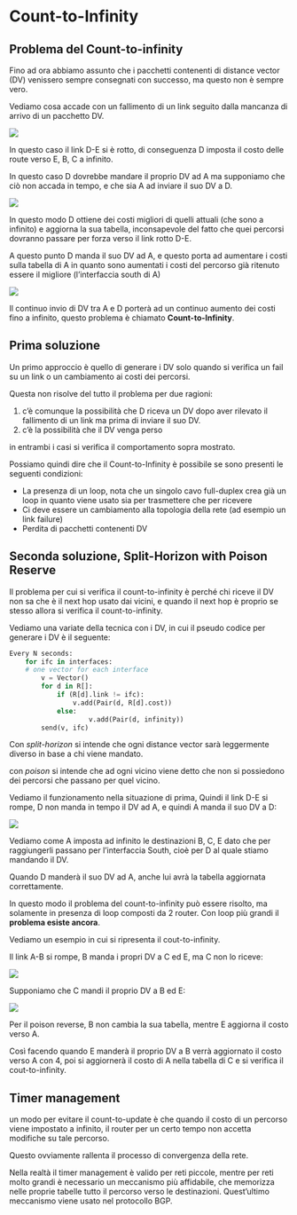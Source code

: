 ﻿# Count-to-Infinity

## Problema del Count-to-infinity

Fino ad ora abbiamo assunto che i pacchetti contenenti di distance vector (DV) venissero sempre consegnati con successo, ma questo non è sempre vero.

Vediamo cosa accade con un fallimento di un link seguito dalla mancanza di arrivo di un pacchetto DV.

![](https://i.ibb.co/qRHWrZP/image.png)

In questo caso il link D-E si è rotto, di conseguenza D imposta il costo delle route verso E, B, C a infinito.

In questo caso D dovrebbe mandare il proprio DV ad A ma supponiamo che ciò non accada in tempo, e che sia A ad inviare il suo DV a D.

![](https://i.ibb.co/9rGcVxt/image.png)

In questo modo D ottiene dei costi migliori di quelli attuali (che sono a infinito) e aggiorna la sua tabella, inconsapevole del fatto che quei percorsi dovranno passare per forza verso il link rotto D-E.

A questo punto D manda il suo DV ad A, e questo porta ad aumentare i costi sulla tabella di A in quanto sono aumentati i costi del percorso già ritenuto essere il migliore (l’interfaccia south di A)

![](https://i.ibb.co/DG5ZbYq/image.png)

Il continuo invio di DV tra A e D porterà ad un continuo aumento dei costi fino a infinito, questo problema è chiamato **Count-to-Infinity**.

## Prima soluzione

Un primo approccio è quello di generare i DV solo quando si verifica un fail su un link o un cambiamento ai costi dei percorsi.

Questa non risolve del tutto il problema per due ragioni:

1. c’è comunque la possibilità che D riceva un DV dopo aver rilevato il fallimento di un link ma prima di inviare il suo DV.
2. c’è la possibilità che il DV venga perso

in entrambi i casi si verifica il comportamento sopra mostrato.

Possiamo quindi dire che il Count-to-Infinity è possibile se sono presenti le seguenti condizioni:

- La presenza di un loop, nota che un singolo cavo full-duplex crea già un loop in quanto viene usato sia per trasmettere che per ricevere
- Ci deve essere un cambiamento alla topologia della rete (ad esempio un link failure)
- Perdita di pacchetti contenenti DV

## Seconda soluzione, Split-Horizon with Poison Reserve

Il problema per cui si verifica il count-to-infinity è perché chi riceve il DV non sa che è il next hop usato dai vicini, e quando il next hop è proprio se stesso allora si verifica il count-to-infinity.

Vediamo una variate della tecnica con i DV, in cui il pseudo codice per generare i DV è il seguente:

 

```python
Every N seconds:
    for ifc in interfaces:
    # one vector for each interface
        v = Vector()
        for d in R[]:
            if (R[d].link != ifc):
                v.add(Pair(d, R[d].cost))
            else:
		            v.add(Pair(d, infinity))
        send(v, ifc)
```

Con *split-horizon* si intende che ogni distance vector sarà leggermente diverso in base a chi viene mandato.

con *poison* si intende che ad ogni vicino viene detto che non si possiedono dei percorsi che passano per quel vicino.

Vediamo il funzionamento nella situazione di prima, Quindi il link D-E si rompe, D non manda in tempo il DV ad A, e quindi A manda il suo DV a D:

![](https://i.ibb.co/9wyCz0F/image.png)

Vediamo come A imposta ad infinito le destinazioni B, C, E dato che per raggiungerli passano per l’interfaccia South, cioè per D al quale stiamo mandando il DV.

Quando D manderà il suo DV ad A, anche lui avrà la tabella aggiornata correttamente.

In questo modo il problema del count-to-infinity può essere risolto, ma solamente in presenza di loop composti da 2 router. Con loop più grandi il **problema esiste ancora**.

Vediamo un esempio in cui si ripresenta il cout-to-infinity.

Il link A-B si rompe, B manda i propri DV a C ed E, ma C non lo riceve:

![](https://i.ibb.co/z7Kc1y1/image.png)

Supponiamo che C mandi il proprio DV a B ed E:

![](https://i.ibb.co/hV6mWT6/image.png)

Per il poison reverse, B non cambia la sua tabella, mentre E aggiorna il costo verso A.

Così facendo quando E manderà il proprio DV a B verrà aggiornato il costo verso A con 4, poi si aggiornerà il costo di A nella tabella di C e si verifica il cout-to-infinity.

## Timer management

un modo per evitare il count-to-update è che quando il costo di un percorso viene impostato a infinito, il router per un certo tempo non accetta modifiche su tale percorso.

Questo ovviamente rallenta il processo di convergenza della rete.

Nella realtà il timer management è valido per reti piccole, mentre per reti molto grandi è necessario un meccanismo più affidabile, che memorizza nelle proprie tabelle tutto il percorso verso le destinazioni. Quest’ultimo meccanismo viene usato nel protocollo BGP.
